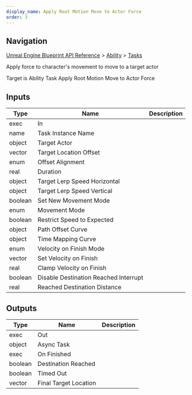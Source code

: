 ```yaml
---
display_name: Apply Root Motion Move to Actor Force
order: 3
---
```

## Navigation

[Unreal Engine Blueprint API Reference](https://dev.epicgames.com/documentation/en-us/unreal-engine/BlueprintAPI) > [Ability](https://dev.epicgames.com/documentation/en-us/unreal-engine/BlueprintAPI/Ability) > [Tasks](https://dev.epicgames.com/documentation/en-us/unreal-engine/BlueprintAPI/Ability/Tasks)

Apply force to character's movement to move to a target actor

Target is Ability Task Apply Root Motion Move to Actor Force

## Inputs

| Type | Name | Description |
| --- | --- | --- |
| exec | In |  |
| name | Task Instance Name |  |
| object | Target Actor |  |
| vector | Target Location Offset |  |
| enum | Offset Alignment |  |
| real | Duration |  |
| object | Target Lerp Speed Horizontal |  |
| object | Target Lerp Speed Vertical |  |
| boolean | Set New Movement Mode |  |
| enum | Movement Mode |  |
| boolean | Restrict Speed to Expected |  |
| object | Path Offset Curve |  |
| object | Time Mapping Curve |  |
| enum | Velocity on Finish Mode |  |
| vector | Set Velocity on Finish |  |
| real | Clamp Velocity on Finish |  |
| boolean | Disable Destination Reached Interrupt |  |
| real | Reached Destination Distance |  |

## Outputs

| Type | Name | Description |
| --- | --- | --- |
| exec | Out |  |
| object | Async Task |  |
| exec | On Finished |  |
| boolean | Destination Reached |  |
| boolean | Timed Out |  |
| vector | Final Target Location |  |
